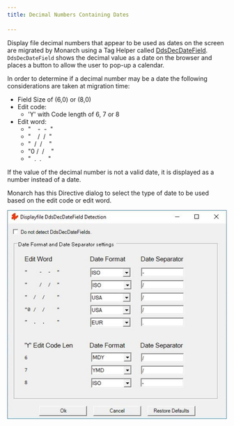 ```yaml
---
title: Decimal Numbers Containing Dates

---
```


Display file decimal numbers that appear to be used as dates on the screen are migrated by Monarch using a Tag Helper called [DdsDecDateField](/reference/asna-qsys-expo/expo-tags/dds-dec-date-field-tag-helper.html). `DdsDecDateField` shows the decimal value as a date on the browser and places a button to allow the user to pop-up a calendar.

In order to determine if a decimal number may be a date the following considerations are taken at migration time:
 - Field Size of (6,0) or (8,0)
 - Edit code:
   + 'Y' with Code length of 6, 7 or 8
 - Edit word:
   + "&nbsp;&nbsp;&nbsp;&nbsp;-&nbsp;&nbsp;-&nbsp;&nbsp;"
   + "&nbsp;&nbsp;&nbsp;&nbsp;/&nbsp;&nbsp;/&nbsp;&nbsp;"
   + "&nbsp;&nbsp;/&nbsp;&nbsp;/&nbsp;&nbsp;&nbsp;&nbsp;"
   + "0&nbsp;/&nbsp;&nbsp;/&nbsp;&nbsp;&nbsp;&nbsp;"
   + "&nbsp;&nbsp;.&nbsp;&nbsp;.&nbsp;&nbsp;&nbsp;&nbsp;"

If the value of the decimal number is not a valid date, it is displayed as a number instead of a date.

Monarch has this Directive dialog to select the type of date to be used based on the edit code or edit word.

![DdsDecDateField Detection](images/ddsdecdatefield-detection.jpg)
